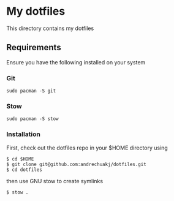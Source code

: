 # My dotfiles

This directory contains my dotfiles

## Requirements

Ensure you have the following installed on your system

### Git

```
sudo pacman -S git
```

### Stow

```
sudo pacman -S stow
```

### Installation

First, check out the dotfiles repo in your $HOME directory using
```
$ cd $HOME
$ git clone git@github.com:andrechuakj/dotfiles.git
$ cd dotfiles
```

then use GNU stow to create symlinks

```
$ stow .
```
